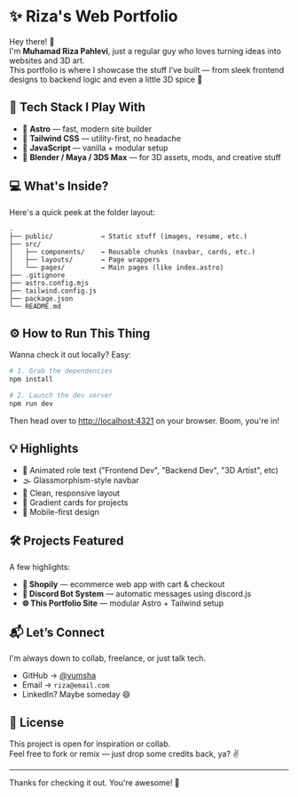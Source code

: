 
# ✨ Riza's Web Portfolio

Hey there! 👋  
I'm **Muhamad Riza Pahlevi**, just a regular guy who loves turning ideas into websites and 3D art.  
This portfolio is where I showcase the stuff I’ve built — from sleek frontend designs to backend logic and even a little 3D spice 🍥

## 🔧 Tech Stack I Play With

- 🚀 **Astro** — fast, modern site builder
- 💅 **Tailwind CSS** — utility-first, no headache
- 🧠 **JavaScript** — vanilla + modular setup
- 🎨 **Blender / Maya / 3DS Max** — for 3D assets, mods, and creative stuff

## 💻 What's Inside?

Here's a quick peek at the folder layout:

```
.
├── public/            → Static stuff (images, resume, etc.)
├── src/
│   ├── components/    → Reusable chunks (navbar, cards, etc.)
│   ├── layouts/       → Page wrappers
│   └── pages/         → Main pages (like index.astro)
├── .gitignore
├── astro.config.mjs
├── tailwind.config.js
├── package.json
└── README.md
```

## ⚙️ How to Run This Thing

Wanna check it out locally? Easy:

```bash
# 1. Grab the dependencies
npm install

# 2. Launch the dev server
npm run dev
```

Then head over to [http://localhost:4321](http://localhost:4321) on your browser. Boom, you're in!

## 💡 Highlights

- 🔁 Animated role text ("Frontend Dev", "Backend Dev", "3D Artist", etc)
- 🌫️ Glassmorphism-style navbar
- 🎯 Clean, responsive layout
- 🎨 Gradient cards for projects
- 📱 Mobile-first design

## 🛠️ Projects Featured

A few highlights:

- **🛒 Shopily** — ecommerce web app with cart & checkout  
- **🤖 Discord Bot System** — automatic messages using discord.js  
- **🌐 This Portfolio Site** — modular Astro + Tailwind setup

## 📬 Let’s Connect

I'm always down to collab, freelance, or just talk tech.

- GitHub → [@yumsha](https://github.com/yumsha)
- Email → `riza@email.com`
- LinkedIn? Maybe someday 😄

## 🪪 License

This project is open for inspiration or collab.  
Feel free to fork or remix — just drop some credits back, ya? ✌️

---

Thanks for checking it out. You're awesome! 🚀
